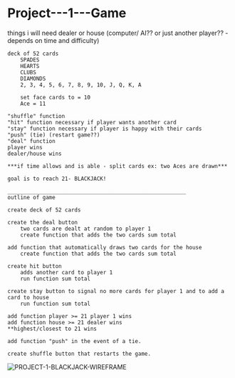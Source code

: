 ﻿# Project---1---Game

things i will need
    dealer or house (computer/ AI?? or just another player?? - depends on time and difficulty)
    
    deck of 52 cards
        SPADES
        HEARTS
        CLUBS
        DIAMONDS    
        2, 3, 4, 5, 6, 7, 8, 9, 10, J, Q, K, A

        set face cards to = 10
        Ace = 11 
    
    "shuffle" function
    "hit" function necessary if player wants another card
    "stay" function necessary if player is happy with their cards
    "push" (tie) (restart game??)
    "deal" function
    player wins
    dealer/house wins

    ***if time allows and is able - split cards ex: two Aces are drawn***

    goal is to reach 21- BLACKJACK!

    ________________________________________________________
    outline of game

    create deck of 52 cards

    create the deal button
        two cards are dealt at random to player 1
        create function that adds the two cards sum total

    add function that automatically draws two cards for the house
        create function that adds the two cards sum total
    
    create hit button 
        adds another card to player 1
        run function sum total

    create stay button to signal no more cards for player 1 and to add a card to house
        run function sum total

    add function player >= 21 player 1 wins
    add function house >= 21 dealer wins
    **highest/closest to 21 wins
    
    add function "push" in the event of a tie. 
    
    create shuffle button that restarts the game.
    
    

![PROJECT-1-BLACKJACK-WIREFRAME](https://user-images.githubusercontent.com/95602124/147981272-2b5b7f87-62a9-4e31-8703-9b73147949ce.png)
